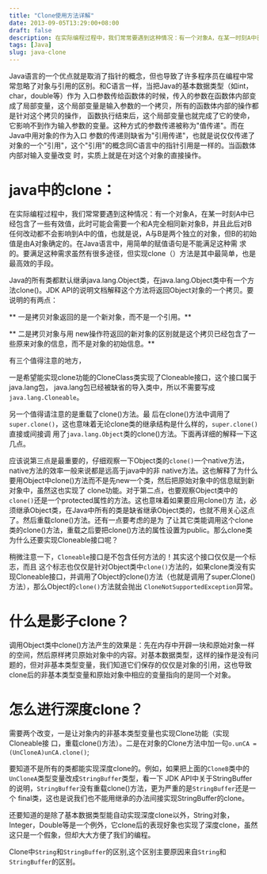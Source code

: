 ```yaml
---
title: "Clone使用方法详解"
date: 2013-09-05T13:29:00+08:00
draft: false
description: 在实际编程过程中，我们常常要遇到这种情况：有一个对象A，在某一时刻A中已经包含了一些有效值，此时可能会需要一个和A完全相同新对象B，并且此后对B 任何改动都不会影响到A中的值，也就是说，A与B是两个独立的对象，但B的初始值是由A对象确定的。在Java语言中，用简单的赋值语句是不能满足这种需 求的。要满足这种需求虽然有很多途径，但实现clone（）方法是其中最简单，也是最高效的手段。
tags: [Java]
slug: java-clone
---
```


Java语言的一个优点就是取消了指针的概念，但也导致了许多程序员在编程中常常忽略了对象与引用的区别。和C语言一样，当把Java的基本数据类型（如int，char，double等）作为 入口参数传给函数体的时候，传入的参数在函数体内部变成了局部变量，这个局部变量是输入参数的一个拷贝，所有的函数体内部的操作都是针对这个拷贝的操作， 函数执行结束后，这个局部变量也就完成了它的使命，它影响不到作为输入参数的变量。这种方式的参数传递被称为"值传递"。而在Java中用对象的作为入口 参数的传递则缺省为"引用传递"，也就是说仅仅传递了对象的一个"引用"，这个"引用"的概念同C语言中的指针引用是一样的。当函数体内部对输入变量改变 时，实质上就是在对这个对象的直接操作。

# java中的clone：

在实际编程过程中，我们常常要遇到这种情况：有一个对象A，在某一时刻A中已经包含了一些有效值，此时可能会需要一个和A完全相同新对象B，并且此后对B 任何改动都不会影响到A中的值，也就是说，A与B是两个独立的对象，但B的初始值是由A对象确定的。在Java语言中，用简单的赋值语句是不能满足这种需 求的。要满足这种需求虽然有很多途径，但实现clone（）方法是其中最简单，也是最高效的手段。

Java的所有类都默认继承java.lang.Object类，在java.lang.Object类中有一个方法clone()。JDK API的说明文档解释这个方法将返回Object对象的一个拷贝。要说明的有两点：

** 一是拷贝对象返回的是一个新对象，而不是一个引用。**

** 二是拷贝对象与用 new操作符返回的新对象的区别就是这个拷贝已经包含了一些原来对象的信息，而不是对象的初始信息。**

有三个值得注意的地方，

一是希望能实现clone功能的CloneClass类实现了Cloneable接口，这个接口属于java.lang包， java.lang包已经被缺省的导入类中，所以不需要写成`java.lang.Cloneable`。

另一个值得请注意的是重载了clone()方法。最 后在clone()方法中调用了`super.clone()`，这也意味着无论clone类的继承结构是什么样的，`super.clone()`直接或间接调 用了`java.lang.Object`类的clone()方法。下面再详细的解释一下这几点。

应该说第三点是最重要的，仔细观察一下Object类的`clone()`一个native方法，native方法的效率一般来说都是远高于java中的非 native方法。这也解释了为什么要用Object中clone()方法而不是先new一个类，然后把原始对象中的信息赋到新对象中，虽然这也实现了 clone功能。对于第二点，也要观察Object类中的`clone()`还是一个protected属性的方法。这也意味着如果要应用clone()方 法，必须继承Object类，在Java中所有的类是缺省继承Object类的，也就不用关心这点了。然后重载clone()方法。还有一点要考虑的是为 了让其它类能调用这个clone类的clone()方法，重载之后要把clone()方法的属性设置为public。那么clone类为什么还要实现Cloneable接口呢？

稍微注意一下，`Cloneable`接口是不包含任何方法的！其实这个接口仅仅是一个标志，而且 这个标志也仅仅是针对Object类中`clone()`方法的，如果clone类没有实现Cloneable接口，并调用了Object的clone()方法（也就是调用了super.Clone()方法），那么Object的`clone()`方法就会抛出 `CloneNotSupportedException`异常。

# 什么是影子clone？

调用Object类中clone()方法产生的效果是：先在内存中开辟一块和原始对象一样的空间，然后原样拷贝原始对象中的内容。对基本数据类型，这样的操作是没有问题的，但对非基本类型变量，我们知道它们保存的仅仅是对象的引用，这也导致clone后的非基本类型变量和原始对象中相应的变量指向的是同一个对象。


# 怎么进行深度clone？

需要两个改变，一是让对象内的非基本类型变量也实现Clone功能（实现Cloneable接 口，重载clone()方法）。二是在对象的Clone方法中加一句`o.unCA = (UnCloneA)unCA.clone()`;

要知道不是所有的类都能实现深度clone的。例如，如果把上面的`CloneB`类中的`UnCloneA`类型变量改成`StringBuffer`类型，看一下 JDK API中关于StringBuffer的说明，`StringBuffer`没有重载clone()方法，更为严重的是`StringBuffer`还是一个 final类，这也是说我们也不能用继承的办法间接实现StringBuffer的clone。

还要知道的是除了基本数据类型能自动实现深度clone以外，String对象，Integer，Double等是一个例外，它clone后的表现好象也实现了深度clone，虽然这只是一个假象，但却大大方便了我们的编程。

Clone中`String`和`StringBuffer`的区别,这个区别主要原因来自`String`和`StringBuffer`的区别。

